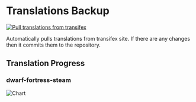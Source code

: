 # Translations Backup

[![Pull translations from transifex](https://github.com/dfint/translations-backup/actions/workflows/pull-translations.yml/badge.svg)](https://github.com/dfint/translations-backup/actions/workflows/pull-translations.yml)

Automatically pulls translations from transifex site. If there are any changes then it commits them to the repository.

## Translation Progress

### dwarf-fortress-steam

![Chart](https://quickchart.io/chart/render/sf-4b93ef28-c2f7-4677-8bd7-fb186177362f)
<!--
### dwarf-fortress

![Chart](https://quickchart.io/chart/render/sf-e9794b9d-eabe-4338-b4fb-3b8d4f1821b8)
-->